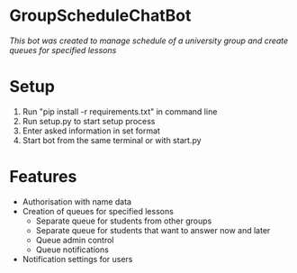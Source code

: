 # GroupScheduleChatBot
*This bot was created to manage schedule of a university group and create queues for specified lessons*

# Setup
1. Run "pip install -r requirements.txt" in command line
2. Run setup.py to start setup process
3. Enter asked information in set format
4. Start bot from the same terminal or with start.py

# Features

- Authorisation with name data
- Creation of queues for specified lessons
  - Separate queue for students from other groups
  - Separate queue for students that want to answer now and later
  - Queue admin control
  - Queue notifications
- Notification settings for users
